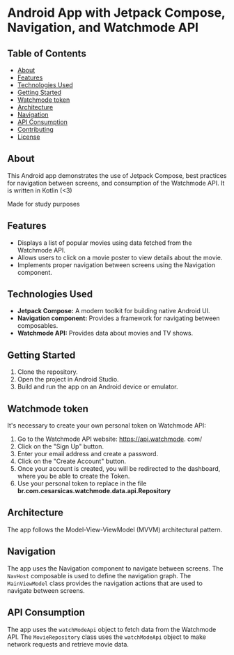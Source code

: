 # Android App with Jetpack Compose, Navigation, and Watchmode API

## Table of Contents

* [About](#about)
* [Features](#features)
* [Technologies Used](#technologies-used)
* [Getting Started](#getting-started)
* [Watchmode token](#watchmode-token)
* [Architecture](#architecture)
* [Navigation](#navigation)
* [API Consumption](#api-consumption)
* [Contributing](#contributing)
* [License](#license)

## About

This Android app demonstrates the use of Jetpack Compose, best practices for navigation between screens, and consumption of the Watchmode API. 
It is written in Kotlin (<3)

Made for study purposes

## Features

* Displays a list of popular movies using data fetched from the Watchmode API.
* Allows users to click on a movie poster to view details about the movie.
* Implements proper navigation between screens using the Navigation component.

## Technologies Used

* **Jetpack Compose:** A modern toolkit for building native Android UI.
* **Navigation component:** Provides a framework for navigating between composables.
* **Watchmode API:** Provides data about movies and TV shows.

## Getting Started

1. Clone the repository.
2. Open the project in Android Studio.
3. Build and run the app on an Android device or emulator.


## Watchmode token
It's necessary to create your own personal token on Watchmode API:

1. Go to the Watchmode API website: https://api.watchmode. com/
2. Click on the "Sign Up" button.
3. Enter your email address and create a password.
4. Click on the "Create Account" button.
5. Once your account is created, you will be redirected to the dashboard, where you be able to create the Token.
6. Use your personal token to replace in the file **br.com.cesarsicas.watchmode.data.api.Repository**


## Architecture

The app follows the Model-View-ViewModel (MVVM) architectural pattern.

## Navigation

The app uses the Navigation component to navigate between screens. The `NavHost` composable is used to define the navigation graph. The `MainViewModel` class provides the navigation actions that are used to navigate between screens.

## API Consumption

The app uses the `watchModeApi` object to fetch data from the Watchmode API. The `MovieRepository` class uses the `watchModeApi` object to make network requests and retrieve movie data.
